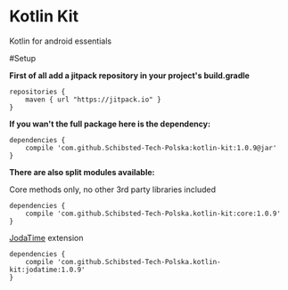 # Kotlin Kit
Kotlin for android essentials

#Setup

**First of all add a jitpack repository in your project's build.gradle**
```
repositories {
    maven { url "https://jitpack.io" }
}
```    

**If you wan't the full package here is the dependency:**

```
dependencies {
    compile 'com.github.Schibsted-Tech-Polska:kotlin-kit:1.0.9@jar'
}
```

**There are also split modules available:**


Core methods only, no other 3rd party libraries included
```
dependencies {
    compile 'com.github.Schibsted-Tech-Polska.kotlin-kit:core:1.0.9'
}
```

[JodaTime](http://www.joda.org/joda-time/) extension
```
dependencies {
    compile 'com.github.Schibsted-Tech-Polska.kotlin-kit:jodatime:1.0.9'
}
```
